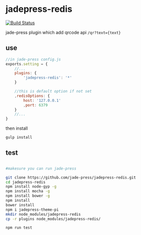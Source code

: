 # jadepress-redis

[![Build Status](https://travis-ci.org/jade-press/jadepress-redis.svg?branch=master)](https://travis-ci.org/jade-press/jadepress-redis)

jade-press plugin which add qrcode api `/qr?text={text}`

## use
```javascript
//in jade-press config.js
exports.setting = {
    //...
    plugins: {
        'jadepress-redis': '*'
    }

    //this is default option if not set
    ,redisOptions: {
        host: '127.0.0.1'
        ,port: 6379
    }
    //...
}
```

then install

```bash
gulp install
```

## test
```bash

#makesure you can run jade-press

git clone https://github.com/jade-press/jadepress-redis.git
cd jadepress-redis
npm install node-gyp -g
npm install mocha -g
npm install bower -g
npm install
bower install
npm i jadepress-theme-pi
mkdir node_modules/jadepress-redis
cp -r plugins node_modules/jadepress-redis/

npm run test

```


